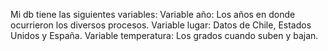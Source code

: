 
Mi db tiene las siguientes variables:
Variable año: Los años en donde ocurrieron los diversos procesos.
Variable lugar: Datos de Chile, Estados Unidos y España. 
Variable temperatura: Los grados cuando suben y bajan.